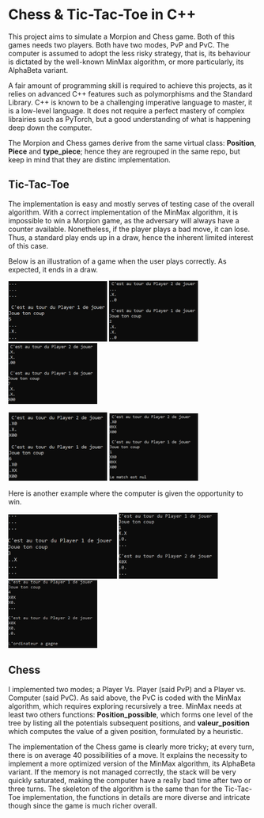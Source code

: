 # Chess & Tic-Tac-Toe in C++

This project aims to simulate a Morpion and Chess game. Both of this games needs two players. Both have two modes, PvP and PvC.
The computer is assumed to adopt the less risky strategy, that is, its behaviour is dictated by the well-known MinMax algorithm, or more particularly, its AlphaBeta variant. 

A fair amount of programming skill is required to achieve this projects, as it relies on advanced C++ features such as polymorphisms and the Standard Library.
C++ is known to be a challenging imperative language to master, it is a low-level language. It does not require a perfect mastery of 
complex librairies such as PyTorch, but a good understanding of what is happening deep down the computer.

The Morpion and Chess games derive from the same virtual class: **Position**, **Piece** and **type_piece**; hence they are regrouped in the same repo, but 
keep in mind that they are distinc implementation.

## Tic-Tac-Toe

The implementation is easy and mostly serves of testing case of the overall algorithm. With a correct implementation
of the MinMax algorithm, it is impossible to win a Morpion game, as the adversary will always have a counter available.
Nonetheless, if the player plays a bad move, it can lose. Thus, a standard play ends up in a draw, hence the inherent limited interest
of this case.

Below is an illustration of a game when the user plays correctly. As expected, it ends in a draw.

<img src="Tic-Tac-Toe/img/1.PNG" alt="drawing" width="200"/> <img src="Tic-Tac-Toe/img/2.PNG" alt="drawing" width="180"/> <img src="Tic-Tac-Toe/img/3.PNG" alt="drawing" width="180"/>

<img src="Tic-Tac-Toe/img/4.PNG" alt="drawing" width="200"/> <img src="Tic-Tac-Toe/img/5.PNG" alt="drawing" width="180"/>

Here is another example where the computer is given the opportunity to win.

<img src="Tic-Tac-Toe/img/1-p.PNG" alt="drawing" width="220"/> <img src="Tic-Tac-Toe/img/2-p.PNG" alt="drawing" width="200"/> <img src="Tic-Tac-Toe/img/3-p.PNG" alt="drawing" width="180"/>


## Chess

I implemented two modes; a Player Vs. Player (said PvP) and a Player vs. Computer (said PvC). As said above, the PvC is coded with the MinMax algorithm, which requires exploring recursively a tree.
MinMax needs at least two others functions: **Position_possible**, which forms one level of the tree by listing all the potentials subsequent positions, and **valeur_position** which computes 
the value of a given position, formulated by a heuristic.

The implementation of the Chess game is clearly more tricky; at every turn, there is on average 40 possibilities of a move. It explains the necessity to implement a
more optimized version of the MinMax algorithm, its AlphaBeta variant. If the memory is
not managed correctly, the stack will be very quickly saturated, making the computer have a really bad time after two or three turns. The skeleton of the algorithm is the same than for the Tic-Tac-Toe implementation, 
the functions in details are more diverse and intricate though since the game is much richer overall.

